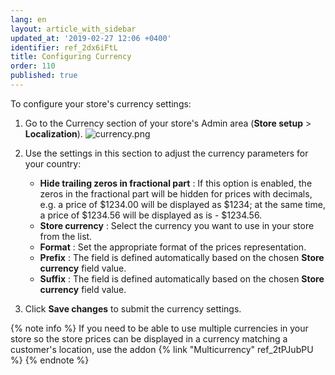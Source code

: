 ```yaml
---
lang: en
layout: article_with_sidebar
updated_at: '2019-02-27 12:06 +0400'
identifier: ref_2dx6iFtL
title: Configuring Currency
order: 110
published: true
---
```

To configure your store's currency settings:

1.  Go to the Currency section of your store's Admin area (**Store setup** > **Localization**).
    ![currency.png]({{site.baseurl}}/attachments/ref_2dx6iFtL/currency.png)
    
2. Use the settings in this section to adjust the currency parameters for your country:
   * **Hide trailing zeros in fractional part** : If this option is enabled, the zeros in the fractional part will be hidden for prices with decimals, e.g. a price of $1234.00 will be displayed as $1234; at the same time, a price of $1234.56 will be displayed as is - $1234.56.
   * **Store currency** : Select the currency you want to use in your store from the list.
   * **Format** : Set the appropriate format of the prices representation.
   * **Prefix** : The field is defined automatically based on the chosen **Store currency** field value.
   * **Suffix** : The field is defined automatically based on the chosen **Store currency** field value.
3. Click **Save changes** to submit the currency settings.

{% note info %}
If you need to be able to use multiple currencies in your store so the store prices can be displayed in a currency matching a customer's location, use the addon {% link "Multicurrency" ref_2tPJubPU %}
{% endnote %}
